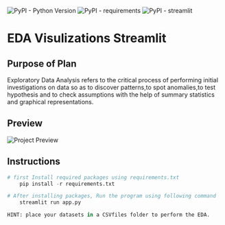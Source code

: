 ![PyPI - Python Version](https://img.shields.io/badge/Python-3.7-brightgreen)
![PyPI - requirements](https://img.shields.io/badge/requirements.txt-updated-yellow)
![PyPI - streamlit](https://img.shields.io/badge/streamlit-0.65.2-orange)

# EDA Visulizations Streamlit

## Purpose of Plan
Exploratory Data Analysis refers to the critical process of performing initial investigations on data so as to discover
patterns,to spot anomalies,to test hypothesis and to check assumptions with the help of summary statistics and graphical
representations.

## Preview
![Project Preview](https://github.com/mopidevimu/EDA_Visulization_Streamlit/blob/master/media/preview.gif)

## Instructions

```python
# first Install required packages using requirements.txt
    pip install -r requirements.txt

# After installing packages, Run the program using following command
    streamlit run app.py

HINT: place your datasets in a CSVfiles folder to perform the EDA.
```

